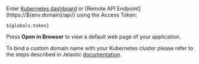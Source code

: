 Enter [Kubernetes dashboard](${dashboardUrl}) or [Remote API Endpoint](https://${env.domain}/api/) using the Access Token:

   ```${globals.token}```  
   
Press **Open in Browser** to view a default web page of your application.  

To bind a custom domain name with your Kubernetes cluster please refer to the steps described in Jelastic [documentation](https://docs.jelastic.com/custom-domains).

